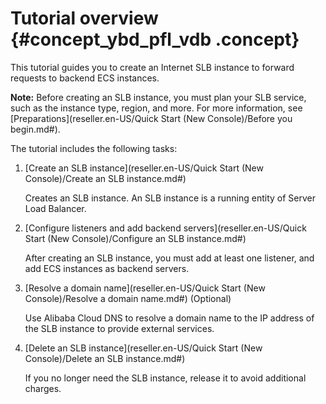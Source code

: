 # Tutorial overview {#concept_ybd_pfl_vdb .concept}

This tutorial guides you to create an Internet SLB instance to forward requests to backend ECS instances.

**Note:** Before creating an SLB instance, you must plan your SLB service, such as the instance type, region, and more. For more information, see [Preparations](reseller.en-US/Quick Start (New Console)/Before you begin.md#).

The tutorial includes the following tasks:

1.  [Create an SLB instance](reseller.en-US/Quick Start (New Console)/Create an SLB instance.md#) 

    Creates an SLB instance. An SLB instance is a running entity of Server Load Balancer.

2.  [Configure listeners and add backend servers](reseller.en-US/Quick Start (New Console)/Configure an SLB instance.md#) 

    After creating an SLB instance, you must add at least one listener, and add ECS instances as backend servers.

3.  [Resolve a domain name](reseller.en-US/Quick Start (New Console)/Resolve a domain name.md#) \(Optional\)

    Use Alibaba Cloud DNS to resolve a domain name to the IP address of the SLB instance to provide external services.

4.  [Delete an SLB instance](reseller.en-US/Quick Start (New Console)/Delete an SLB instance.md#) 

    If you no longer need the SLB instance, release it to avoid additional charges.


